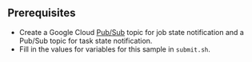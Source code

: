 ## Prerequisites
* Create a Google Cloud [Pub/Sub](https://cloud.google.com/pubsub) topic for job state notification and a Pub/Sub topic for task state notification.
* Fill in the values for variables for this sample in `submit.sh`.
